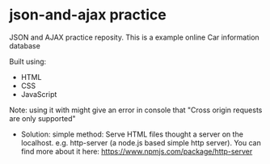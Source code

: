 # json-and-ajax practice

JSON and AJAX practice reposity.
This is a example online Car information database

Built using:
 - HTML
 - CSS
 - JavaScript

Note: using it with might give an error in console that "Cross origin requests are only supported"
  - Solution:
    simple method: Serve HTML files thought a server on the localhost. e.g. http-server (a node.js based simple http server). You can find more about it here: https://www.npmjs.com/package/http-server

